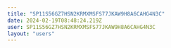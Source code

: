 ```yaml
---
title: "SP11S56GZ7HSN2KRMXMSFS77JKAW9H8A6CAHG4N3C"
date: 2024-02-19T08:48:24.219Z
user: SP11S56GZ7HSN2KRMXMSFS77JKAW9H8A6CAHG4N3C
layout: "users"
---
```

    